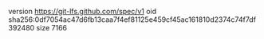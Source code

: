 version https://git-lfs.github.com/spec/v1
oid sha256:0df7054ac47d6fb13caa7f4ef81125e459cf45ac161810d2374c74f7df392480
size 7166
